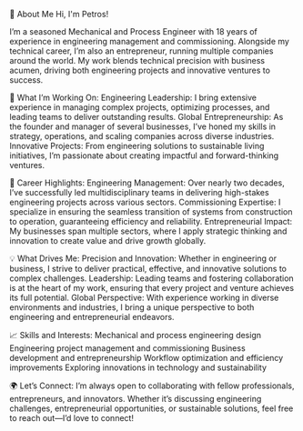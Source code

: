 👋 About Me
Hi, I'm Petros!

I’m a seasoned Mechanical and Process Engineer with 18 years of experience in engineering management and commissioning. Alongside my technical career, I’m also an entrepreneur, running multiple companies around the world. My work blends technical precision with business acumen, driving both engineering projects and innovative ventures to success.

🌱 What I’m Working On:
Engineering Leadership: I bring extensive experience in managing complex projects, optimizing processes, and leading teams to deliver outstanding results.
Global Entrepreneurship: As the founder and manager of several businesses, I’ve honed my skills in strategy, operations, and scaling companies across diverse industries.
Innovative Projects: From engineering solutions to sustainable living initiatives, I’m passionate about creating impactful and forward-thinking ventures.

🌟 Career Highlights:
Engineering Management: Over nearly two decades, I’ve successfully led multidisciplinary teams in delivering high-stakes engineering projects across various sectors.
Commissioning Expertise: I specialize in ensuring the seamless transition of systems from construction to operation, guaranteeing efficiency and reliability.
Entrepreneurial Impact: My businesses span multiple sectors, where I apply strategic thinking and innovation to create value and drive growth globally.

💡 What Drives Me:
Precision and Innovation: Whether in engineering or business, I strive to deliver practical, effective, and innovative solutions to complex challenges.
Leadership: Leading teams and fostering collaboration is at the heart of my work, ensuring that every project and venture achieves its full potential.
Global Perspective: With experience working in diverse environments and industries, I bring a unique perspective to both engineering and entrepreneurial endeavors.

📈 Skills and Interests:
Mechanical and process engineering design
Engineering project management and commissioning
Business development and entrepreneurship
Workflow optimization and efficiency improvements
Exploring innovations in technology and sustainability

🌍 Let’s Connect:
I’m always open to collaborating with fellow professionals, entrepreneurs, and innovators. Whether it’s discussing engineering challenges, entrepreneurial opportunities, or sustainable solutions, feel free to reach out—I’d love to connect!
